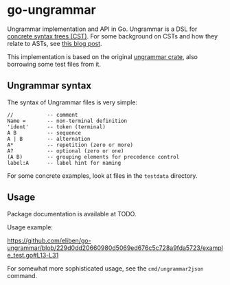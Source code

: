 # go-ungrammar

Ungrammar implementation and API in Go. Ungrammar is a DSL for
[concrete syntax trees (CST)](https://en.wikipedia.org/wiki/Parse_tree). For some
background on CSTs and how they relate to ASTs,
see [this blog post](https://eli.thegreenplace.net/2009/02/16/abstract-vs-concrete-syntax-trees/).

This implementation is based on the original
[ungrammar crate](https://github.com/rust-analyzer/ungrammar/), also borrowing
some test files from it.

## Ungrammar syntax

The syntax of Ungrammar files is very simple:

```
//           -- comment
Name =       -- non-terminal definition
'ident'      -- token (terminal)
A B          -- sequence
A | B        -- alternation
A*           -- repetition (zero or more)
A?           -- optional (zero or one)
(A B)        -- grouping elements for precedence control
label:A      -- label hint for naming
```

For some concrete examples, look at files in the `testdata` directory.

## Usage

Package documentation is available at TODO.

Usage example:

https://github.com/eliben/go-ungrammar/blob/229d0dd20660980d5069ed676c5c728a9fda5723/example_test.go#L13-L31

For somewhat more sophisticated usage, see the `cmd/ungrammar2json` command.
